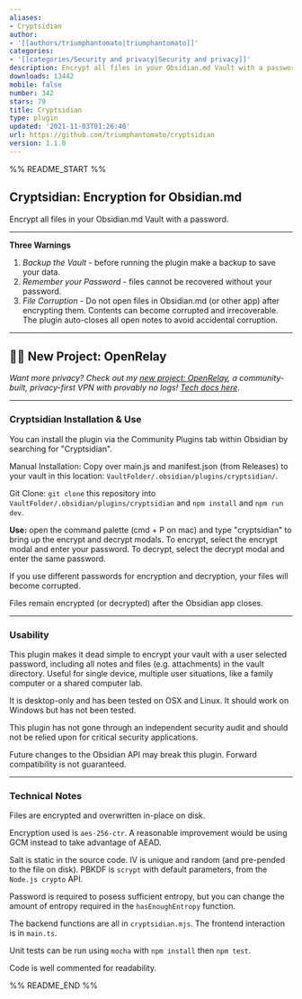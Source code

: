 ```yaml
---
aliases:
- Cryptsidian
author:
- '[[authors/triumphantomato|triumphantomato]]'
categories:
- '[[categories/Security and privacy|Security and privacy]]'
description: Encrypt all files in your Obsidian.md Vault with a password.
downloads: 13442
mobile: false
number: 342
stars: 79
title: Cryptsidian
type: plugin
updated: '2021-11-03T01:26:40'
url: https://github.com/triumphantomato/cryptsidian
version: 1.1.0
---
```


%% README_START %%

## Cryptsidian: Encryption for Obsidian.md

Encrypt all files in your Obsidian.md Vault with a password.

---

**Three Warnings**
1. _Backup the Vault_ - before running the plugin make a backup to save your data.
2. _Remember your Password_ - files cannot be recovered without your password.
3. _File Corruption_ - Do not open files in Obsidian.md (or other app) after encrypting them. Contents can become corrupted and irrecoverable. The plugin auto-closes all open notes to avoid accidental corruption.

---

## 👋🏾 New Project: OpenRelay  

*Want more privacy? Check out my [new project: OpenRelay](https://openrelay.typedream.app/), a community-built, privacy-first VPN with provably no logs! [Tech docs here](https://github.com/triumphantomato/openrelay).*

---

### Cryptsidian Installation & Use
You can install the plugin via the Community Plugins tab within Obsidian by searching for "Cryptsidian".

Manual Installation: Copy over main.js and manifest.json (from Releases) to your vault in this location: `VaultFolder/.obsidian/plugins/cryptsidian/`.

Git Clone: `git clone` this repository into `VaultFolder/.obsidian/plugins/cryptsidian` and `npm install` and `npm run dev`.

**Use:** open the command palette (cmd + P on mac) and type "cryptsidian" to bring up the encrypt and decrypt modals. To encrypt, select the encrypt modal and enter your password. To decrypt, select the decrypt modal and enter the same password. 

If you use different passwords for encryption and decryption, your files will become corrupted.

Files remain encrypted (or decrypted) after the Obsidian app closes.

---

### Usability
This plugin makes it dead simple to encrypt your vault with a user selected password, including all notes and files (e.g. attachments) in the vault directory. Useful for single device, multiple user situations, like a family computer or a shared computer lab.

It is desktop-only and has been tested on OSX and Linux. It should work on Windows but has not been tested.

This plugin has not gone through an independent security audit and should not be relied upon for critical security applications.

Future changes to the Obsidian API may break this plugin. Forward compatibility is not guaranteed.

---

### Technical Notes
Files are encrypted and overwritten in-place on disk.

Encryption used is `aes-256-ctr`. A reasonable improvement would be using GCM instead to take advantage of AEAD.

Salt is static in the source code. IV is unique and random (and pre-pended to the file on disk). PBKDF is `scrypt` with default parameters, from the `Node.js crypto` API.

Password is required to posess sufficient entropy, but you can change the amount of entropy required in the `hasEnoughEntropy` function.

The backend functions are all in `cryptsidian.mjs`. The frontend interaction is in `main.ts`.

Unit tests can be run using `mocha` with `npm install` then `npm test`.

Code is well commented for readability. 






%% README_END %%